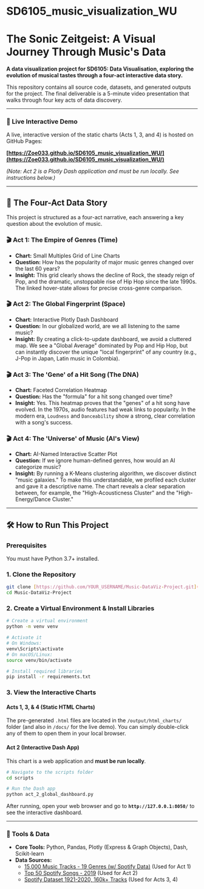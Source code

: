 # SD6105_music_visualization_WU
# The Sonic Zeitgeist: A Visual Journey Through Music's Data

**A data visualization project for SD6105: Data Visualisation, exploring the evolution of musical tastes through a four-act interactive data story.**

This repository contains all source code, datasets, and generated outputs for the project. The final deliverable is a 5-minute video presentation that walks through four key acts of data discovery.

---

### 🚀 Live Interactive Demo

A live, interactive version of the static charts (Acts 1, 3, and 4) is hosted on GitHub Pages:

**[https://Zoe033.github.io/SD6105_music_visualization_WU/](https://Zoe033.github.io/SD6105_music_visualization_WU/)**

*(Note: Act 2 is a Plotly Dash application and must be run locally. See instructions below.)*

---

## 📖 The Four-Act Data Story

This project is structured as a four-act narrative, each answering a key question about the evolution of music.

### 🎬 Act 1: The Empire of Genres (Time)
* **Chart:** Small Multiples Grid of Line Charts
* **Question:** How has the popularity of major music genres changed over the last 60 years?
* **Insight:** This grid clearly shows the decline of Rock, the steady reign of Pop, and the dramatic, unstoppable rise of Hip Hop since the late 1990s. The linked hover-state allows for precise cross-genre comparison.

### 🎬 Act 2: The Global Fingerprint (Space)
* **Chart:** Interactive Plotly Dash Dashboard
* **Question:** In our globalized world, are we all listening to the same music?
* **Insight:** By creating a click-to-update dashboard, we avoid a cluttered map. We see a "Global Average" dominated by Pop and Hip Hop, but can instantly discover the unique "local fingerprint" of any country (e.g., J-Pop in Japan, Latin music in Colombia).

### 🎬 Act 3: The 'Gene' of a Hit Song (The DNA)
* **Chart:** Faceted Correlation Heatmap
* **Question:** Has the "formula" for a hit song changed over time?
* **Insight:** Yes. This heatmap proves that the "genes" of a hit song have evolved. In the 1970s, audio features had weak links to popularity. In the modern era, `Loudness` and `Danceability` show a strong, clear correlation with a song's success.

### 🎬 Act 4: The 'Universe' of Music (AI's View)
* **Chart:** AI-Named Interactive Scatter Plot
* **Question:** If we ignore human-defined genres, how would an AI categorize music?
* **Insight:** By running a K-Means clustering algorithm, we discover distinct "music galaxies." To make this understandable, we profiled each cluster and gave it a descriptive name. The chart reveals a clear separation between, for example, the "High-Acousticness Cluster" and the "High-Energy/Dance Cluster."

---

## 🛠️ How to Run This Project

### Prerequisites

You must have Python 3.7+ installed.

### 1. Clone the Repository
```bash
git clone [https://github.com/YOUR_USERNAME/Music-DataViz-Project.git](https://github.com/YOUR_USERNAME/Music-DataViz-Project.git)
cd Music-DataViz-Project
````

### 2\. Create a Virtual Environment & Install Libraries

```bash
# Create a virtual environment
python -m venv venv

# Activate it
# On Windows:
venv\Scripts\activate
# On macOS/Linux:
source venv/bin/activate

# Install required libraries
pip install -r requirements.txt
```

### 3\. View the Interactive Charts

#### Acts 1, 3, & 4 (Static HTML Charts)

The pre-generated `.html` files are located in the `/output/html_charts/` folder (and also in `/docs/` for the live demo). You can simply double-click any of them to open them in your local browser.

#### Act 2 (Interactive Dash App)

This chart is a web application and **must be run locally**.

```bash
# Navigate to the scripts folder
cd scripts

# Run the Dash app
python act_2_global_dashboard.py
```

After running, open your web browser and go to **`http://127.0.0.1:8050/`** to see the interactive dashboard.

-----

### 🧰 Tools & Data

  * **Core Tools:** Python, Pandas, Plotly (Express & Graph Objects), Dash, Scikit-learn
  * **Data Sources:**
      * [15,000 Music Tracks - 19 Genres (w/ Spotify Data)](https://www.google.com/search?q=https://www.kaggle.com/datasets/yamaerenay/spotify-dataset-192120https://www.kaggle.com/datasets/thebumpkin/10400-classic-hits-10-genres-1923-to-2023) (Used for Act 1)
      * [Top 50 Spotify Songs - 2019](https://www.kaggle.com/datasets/leonardopena/top50spotify2019) (Used for Act 2)
      * [Spotify Dataset 1921-2020, 160k+ Tracks](https://www.kaggle.com/datasets/yamaerenay/spotify-dataset-1921-2020-160k-tracks) (Used for Acts 3, 4)

<!-- end list -->
